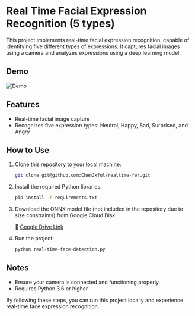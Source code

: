 # Real Time Facial Expression Recognition (5 types)

This project implements real-time facial expression recognition, capable of identifying five different types of expressions. It captures facial images using a camera and analyzes expressions using a deep learning model.

## Demo

![Demo](demo.gif)

## Features

- Real-time facial image capture
- Recognizes five expression types: Neutral, Happy, Sad, Surprised, and Angry

## How to Use

1. Clone this repository to your local machine:

   ```bash
   git clone git@github.com:ChenJxful/realtime-fer.git
   ```

2. Install the required Python libraries:

   ```bash
   pip install -r requirements.txt
   ```

3. Download the ONNX model file (not included in the repository due to size constraints) from Google Cloud Disk:

   🔗 [Google Drive Link](https://drive.google.com/file/d/1tFC7Vx_hPzCWOPJi-tz0UCzskLifMp3j/view?usp=drive_link)

4. Run the project:
   ```bash
   python real-time-face-detection.py
   ```

## Notes

- Ensure your camera is connected and functioning properly.
- Requires Python 3.6 or higher.

By following these steps, you can run this project locally and experience real-time face expression recognition.
